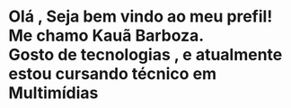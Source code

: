 <h1>Olá , Seja bem vindo ao meu prefil! Me chamo Kauã Barboza.<br>
Gosto de tecnologias , e atualmente estou cursando técnico em Multimídias</h1>

<!--
**KauaBarboza03/KauaBarboza03** is a ✨ _special_ ✨ repository because its `README.md` (this file) appears on your GitHub profile.

Here are some ideas to get you started:

- 🔭 I’m currently working on ...
- 🌱 I’m currently learning ...
- 👯 I’m looking to collaborate on ...
- 🤔 I’m looking for help with ...
- 💬 Ask me about ...
- 📫 How to reach me: ...
- 😄 Pronouns: ...
- ⚡ Fun fact: ...
-->
